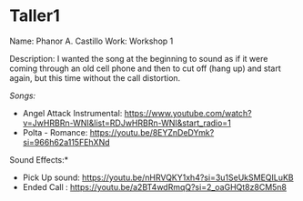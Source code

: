 # Taller1
Name: Phanor A. Castillo
Work: Workshop 1

Description:
I wanted the song at the beginning to sound as if it were  coming through an old cell phone and then to cut off (hang up) and start again, but this time without the call distortion.

*Songs:*
- Angel Attack Instrumental: https://www.youtube.com/watch?v=JwHRBRn-WNI&list=RDJwHRBRn-WNI&start_radio=1
- Polta - Romance: https://youtu.be/8EYZnDeDYmk?si=966h62a115FEhXNd

Sound Effects:*
- Pick Up sound: https://youtu.be/nHRVQKY1xh4?si=3u1SeUkSMEQILuKB
- Ended Call : https://youtu.be/a2BT4wdRmqQ?si=2_oaGHQt8z8CM5n8
